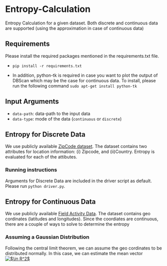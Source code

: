 # Entropy-Calculation
Entropy Calculation for a given dataset. Both discrete and continuous data are supported (using the approximation in case of continuous data)

## Requirements
Please install the required packages mentioned in the requirements.txt file. 
* `pip install -r requirements.txt`

* In addition, python-tk is required in case you want to plot the output of DBScan which may be the case for continuous data. To install, please run the following command `sudo apt-get install python-tk`

## Input Arguments
* `data-path`: data-path to the input data
* `data-type`: mode of the data (`continuous` or `discrete`)

## Entropy for Discrete Data
We use publicly available [ZipCode dataset](https://catalog.data.gov/dataset/zip-codes-zipcodes). The dataset contains two attributes for location information: (i) Zipcode, and (ii)Country. Entropy is evaluated for each of the attibutes.

### Running instructions
Arguments for Discrete Data are included in the driver script as default. Please run `python driver.py`.

## Entropy for Continuous Data
We use publicly available [Field Activity Data](https://cmgds.marine.usgs.gov/data/field-activity-data/2012-035-FA/). The dataset contains geo cordinates (latitudes and longitudes). Since the coordiates are continuous, there are a couple of ways to solve to determine the entropy

### Assuming a Gaussian Distribution
Following the central limit theorem, we can assume the geo cordinates to be distributed normally. In this case, we can estimate the mean vector <a href="https://www.codecogs.com/eqnedit.php?latex=$\in&space;R^2$" target="_blank"><img src="https://latex.codecogs.com/gif.latex?$\in&space;R^2$" title="$\in R^2$" /></a>
